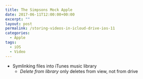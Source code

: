 ```yaml
---
title: The Simpsons Mock Apple
date: 2017-06-11T12:00:00+00:00
excerpt: ""
layout: post
permalink: /storing-videos-in-icloud-drive-ios-11
categories:
  - Apple
tags:
  - iOS
  - Video
---
```

- Symlinking files into iTunes music library
  - *Delete from library* only deletes from view, not from drive
